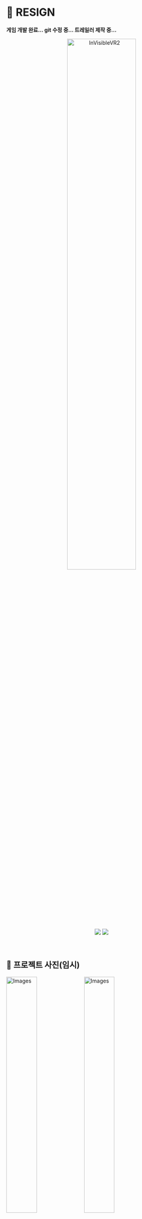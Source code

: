 # 👻 RESIGN
**게임 개발 완료... git 수정 중... 트레일러 제작 중...**
<p align="middle" >
<img width="60%" alt="InVisibleVR2" src="https://github.com/hyeon23/hyeon23/assets/77566434/509f86dd-ce33-4afd-aaae-e641720522cb">
</p>
<p align="middle" >
<img src="https://img.shields.io/badge/Unity-000000?style=flat&logo=Unity&logoColor=white"/>
<img src="https://img.shields.io/badge/C Sharp-6600FF?style=flat&logo=CSharp&logoColor=white"/>

</p>

</br>

## 🚩 프로젝트 사진(임시)
<img width="40%" alt="Images" src="https://github.com/hyeon23/hyeon23/assets/77566434/a1fcfe24-f14e-4e6f-b311-fb5de6b9d13c">
<img width="40%" alt="Images" src="https://github.com/hyeon23/hyeon23/assets/77566434/7d1a34de-e8cc-4376-868a-e0b03e3c95f8">
<img width="40%" alt="Images" src="https://github.com/hyeon23/hyeon23/assets/77566434/b31667e1-ead0-4e40-abc9-1d03a7e1c6c0">
<img width="40%" alt="Images" src="https://github.com/hyeon23/hyeon23/assets/77566434/a9dd8c8d-65ea-4e9f-ad83-ab3beb32d99e">
<img width="40%" alt="Images" src="https://github.com/hyeon23/hyeon23/assets/77566434/8b316803-b917-4330-bb9c-c28295f07617">
<img width="40%" alt="Images" src="https://github.com/hyeon23/hyeon23/assets/77566434/4cbe9459-7ebb-442d-bd24-912ce668e632">
<img width="40%" alt="Images" src="https://github.com/hyeon23/hyeon23/assets/77566434/ba1cb5d1-b74a-4543-9535-1fbf4e461026">
<img width="45%" alt="Images" src="https://github.com/hyeon23/hyeon23/assets/77566434/fb5c7cba-03fc-4d7d-b24e-01df2a256fe5">
<img width="45%" alt="Images" src="https://github.com/hyeon23/hyeon23/assets/77566434/e5b7decd-3dc9-4b02-9571-104a811ed556">

</br>

## ✏ 기획

구체적인 기획 문서는 [드림학기제 게임 기획 Notion](https://www.notion.so/4519d0be407f45c892bdd938c6c9a611)에서 확인할 수 있습니다.

</br>

## 🎮 게임 소개 

-**EarthDefenseCorps**은 **1인 개발 게임**입니다.

-언제 어디서나 가볍게 즐길 수 있는 **Hyper Casual Mobile Game**입니다.

-블럭과 우주 해적을 깨부수며 진행되고, 세로 방향으로 액션이 이뤄지는 **Block Breaking 종스크롤 액션 게임**입니다.

</br>

## 📖 게임 스토리

-1. **우주 해적**들이 연구를 위해 지구의 여러 물체를 흡수해가고, 연구가 끝나면 쓸모가 없어져 다시 지구에 버립니다.

-2. 우주 해적들을 막기 위해 **지구 방위대 조직**이 구성되었고, 지구 방위대원들은 우주인들이 지구로 버리는 **우주 쓰레기(블록)** 들을 처리합니다.

-3. 우주 해적들을 추적해 싸우고, 해치웁니다.

--4. **우주 해적선(BOSS)** 을 격파해, 우주 해적들을 물리치며, 각 행성을, 더 나아가 우주를 점령하는 스토리입니다.

</br>

## 🕹 게임 방법

-**좌 / 우 슬라이드**를 통해 **이동**합니다.

-**상 슬라이드**를 통해 **점프**합니다.

-(필살기 게이지 충전 상태 + 점프) **상 슬라이드**를 통해 **필살기**를 수행합니다.

-(쉴드 게이지 충전 상태)**하 슬라이드**를 통해 **쉴드(On/Off)** 합니다.

-**탭**을 통해 공격합니다.

</br>

## 🎯 게임 목표
-3 단계의 Phase를 통과하고, 스테이지를 클리어하세요

-**Phase1:** Block Breaking

-**Phase2:** Block + ALIENS Breaking

-**Phase3:** Block + ALIENS + BOSS Breaking

</br>

## 🏴 종료 조건
-플레이어의 HP가 0이 되면 게임이 종료됩니다.

</br>

## 🧩 세부기능
-세부 기능은 [wiki](https://github.com/hyeon23/EarthDefenseCorps/wiki/EARTH-DEFENSE-CORPS-Game-%F0%9F%91%BE-%EC%84%B8%EB%B6%80-%EA%B8%B0%EB%8A%A5%E2%9A%94)에서 확인하실 수 있습니다.

</br>

## 🎲 인게임 플레이
![전체 사진1](https://github.com/hyeon23/hyeon23/assets/77566434/1ca0b928-2fc8-4bdd-af0a-844bfb5c3474)
![전체 사진2](https://github.com/hyeon23/hyeon23/assets/77566434/a7e4bda5-e130-4281-af81-ad542d07eb9b)
![전체 사진3](https://github.com/hyeon23/hyeon23/assets/77566434/d1cfdd14-adfd-4e0b-984e-725758257041)

</br>

## 🛠 사용 기술

- **Game Engine** : Unity

- **target platform** : Mobile(Android)

- **Publishing** : Google Play Store

- **Design Tool** : Aseprite & Figma

- **DB** : **MySql** / **Spring Boot** 2.6.3 Frame Work / **AWS** EC2

- **Version Contorl** : Github & Git Desktop
  
</br>

## 👥 참여 인원 및 역할 분담 👥
|[강동현](https://github.com/hyeon23) | [김선명](https://github.com/smk8753) | [노준영](https://github.com/gus6615) |
|:------------:|:------------:|:------------:|
| <img src="https://avatars.githubusercontent.com/u/77566434?v=4" width=250px alt="강동현"/> | <img src="https://avatars.githubusercontent.com/u/104252195?v=4" width=250px alt="김선명"/> | <img src="https://avatars.githubusercontent.com/u/50892930?v=4" width=250px alt="이승제"/> |
| **Team Leader(총괄)** | **Follower** | **Follower** |
| 게임 연출 / 시나리오 / Game Client | Game Client | Game Client |
| VR / FPS / 반응형 | AI Chaser | 맵 / 연출 |

